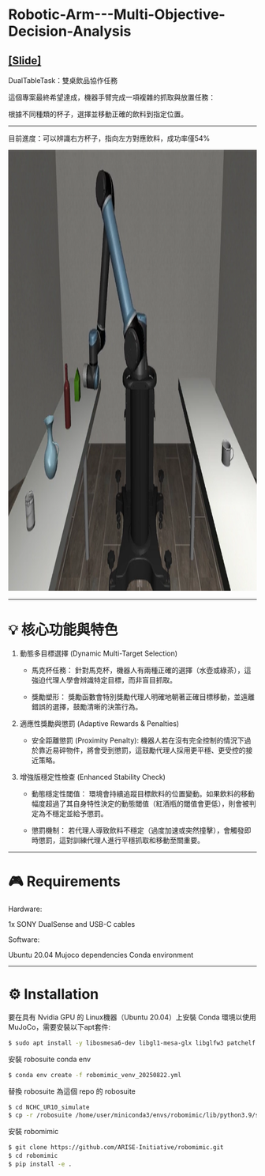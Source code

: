 # Robotic-Arm---Multi-Objective-Decision-Analysis
## [[Slide]](https://www.canva.com/design/DAGvc9sjo8s/z4u2r4PJSDfkwV5MqeJ0Yw/view?utm_content=DAGvc9sjo8s&utm_campaign=designshare&utm_medium=link2&utm_source=uniquelinks&utlId=h72de002832#1 "link") 
DualTableTask：雙桌飲品協作任務

這個專案最終希望達成，機器手臂完成一項複雜的抓取與放置任務：

根據不同種類的杯子，選擇並移動正確的飲料到指定位置。

* * *

目前進度：可以辨識右方杯子，指向左方對應飲料，成功率僅54%

<img width="1519" height="892" alt="image" src="Dualtabletask.png" />

---

# 💡 核心功能與特色
1. 動態多目標選擇 (Dynamic Multi-Target Selection)
   
   * 馬克杯任務： 針對馬克杯，機器人有兩種正確的選擇（水壺或綠茶），這強迫代理人學會辨識特定目標，而非盲目抓取。

   * 獎勵塑形： 獎勵函數會特別獎勵代理人明確地朝著正確目標移動，並遠離錯誤的選擇，鼓勵清晰的決策行為。

2. 適應性獎勵與懲罰 (Adaptive Rewards & Penalties)

   * 安全距離懲罰 (Proximity Penalty): 機器人若在沒有完全控制的情況下過於靠近易碎物件，將會受到懲罰，這鼓勵代理人採用更平穩、更受控的接近策略。

3. 增強版穩定性檢查 (Enhanced Stability Check)
   
   * 動態穩定性閾值： 環境會持續追蹤目標飲料的位置變動。如果飲料的移動幅度超過了其自身特性決定的動態閾值（紅酒瓶的閾值會更低），則會被判定為不穩定並給予懲罰。

   * 懲罰機制： 若代理人導致飲料不穩定（過度加速或突然撞擊），會觸發即時懲罰，這對訓練代理人進行平穩抓取和移動至關重要。

---

# 🎮 Requirements
Hardware:

1x SONY DualSense and USB-C cables

Software:

Ubuntu 20.04
Mujoco dependencies
Conda environment

---

# ⚙️ Installation
要在具有 Nvidia GPU 的 Linux機器（Ubuntu 20.04）上安裝 Conda 環境以使用 MuJoCo，需要安裝以下apt套件:
```Bash
$ sudo apt install -y libosmesa6-dev libgl1-mesa-glx libglfw3 patchelf
```

安裝 robosuite conda env
```Bash
$ conda env create -f robomimic_venv_20250822.yml
```

替換 robosuite 為這個 repo 的 robosuite
```Bash
$ cd NCHC_UR10_simulate
$ cp -r /robosuite /home/user/miniconda3/envs/robomimic/lib/python3.9/site-packages
```

安裝 robomimic
```Bash
$ git clone https://github.com/ARISE-Initiative/robomimic.git
$ cd robomimic
$ pip install -e .
```

